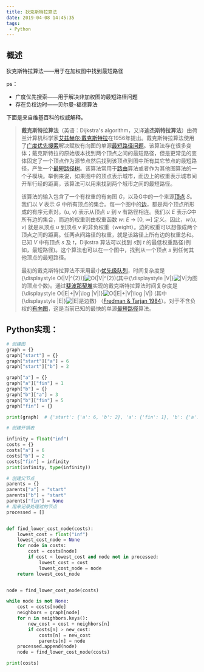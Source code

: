 ```yaml
---
title: 狄克斯特拉算法
date: 2019-04-08 14:45:35
tags:
 - Python
---
```


## 概述

狄克斯特拉算法——用于在加权图中找到最短路径

ps：

- 广度优先搜索——用于解决非加权图的最短路径问题
- 存在负权边时——贝尔曼-福德算法

<!--more-->

下面是来自维基百科的权威解释。

> **戴克斯特拉算法**（英语：Dijkstra's algorithm，又译**迪杰斯特拉算法**）由荷兰计算机科学家[艾兹赫尔·戴克斯特拉](https://zh.wikipedia.org/wiki/%E8%89%BE%E5%85%B9%E8%B5%AB%E5%B0%94%C2%B7%E6%88%B4%E5%85%8B%E6%96%AF%E7%89%B9%E6%8B%89)在1956年提出。戴克斯特拉算法使用了[广度优先搜索](https://zh.wikipedia.org/wiki/%E5%B9%BF%E5%BA%A6%E4%BC%98%E5%85%88%E6%90%9C%E7%B4%A2)解决赋权有向图的单源[最短路径问题](https://zh.wikipedia.org/wiki/%E6%9C%80%E7%9F%AD%E8%B7%AF%E5%BE%84%E9%97%AE%E9%A2%98)。该算法存在很多变体；戴克斯特拉的原始版本找到两个顶点之间的最短路径，但是更常见的变体固定了一个顶点作为源节点然后找到该顶点到图中所有其它节点的最短路径，产生一个[最短路径树](https://zh.wikipedia.org/wiki/%E6%9C%80%E7%9F%AD%E8%B7%AF%E5%BE%84%E6%A0%91)。该算法常用于[路由](https://zh.wikipedia.org/wiki/%E8%B7%AF%E7%94%B1)算法或者作为其他图算法的一个子模块。举例来说，如果图中的顶点表示城市，而边上的权重表示城市间开车行经的距离，该算法可以用来找到两个城市之间的最短路径。
>
> 该算法的输入包含了一个有权重的有向图 *G*，以及G中的一个来源[顶点](https://zh.wikipedia.org/wiki/%E9%A0%82%E9%BB%9E) *S*。我们以 *V* 表示 *G* 中所有顶点的集合。每一个图中的[边](https://zh.wikipedia.org/wiki/%E9%82%8A)，都是两个顶点所形成的有序元素对。(*u*, *v*) 表示从顶点 *u* 到 *v* 有路径相连。我们以 *E* 表示*G*中所有边的集合，而边的权重则由权重函数 *w*: *E* → [0, ∞] 定义。因此，*w*(*u*, *v*) 就是从顶点 *u* 到顶点 *v* 的非负权重（weight）。边的权重可以想像成两个顶点之间的距离。任两点间路径的权重，就是该路径上所有边的权重总和。已知 *V* 中有顶点 *s* 及 *t*，Dijkstra 算法可以找到 *s*到 *t* 的最低权重路径(例如，最短路径)。这个算法也可以在一个图中，找到从一个顶点 *s* 到任何其他顶点的最短路径。
>
> 最初的戴克斯特拉算法不采用最小[优先级队列](https://zh.wikipedia.org/wiki/%E4%BC%98%E5%85%88%E7%BA%A7%E9%98%9F%E5%88%97)，时间复杂度是{\displaystyle O(|V|^{2})}![O(|V|^{2})](https://wikimedia.org/api/rest_v1/media/math/render/svg/e1e99764e23be92b694aef042c6460ff921357e3)(其中{\displaystyle |V|}![|V|](https://wikimedia.org/api/rest_v1/media/math/render/svg/9ddcffc28643ac01a14dd0fb32c3157859e365a7)为图的顶点个数)。通过[斐波那契堆](https://zh.wikipedia.org/wiki/%E6%96%90%E6%B3%A2%E9%82%A3%E5%A5%91%E5%A0%86)实现的戴克斯特拉算法时间复杂度是{\displaystyle O(|E|+|V|\log |V|)}![O(|E|+|V|\log |V|)](https://wikimedia.org/api/rest_v1/media/math/render/svg/4fcb7644781d08e9e958d4a430a3107da04bf1b3) (其中{\displaystyle |E|}![|E|](https://wikimedia.org/api/rest_v1/media/math/render/svg/d8c2b9637808cf805d411190b4ae017dbd4ef8d8)是边数) （[Fredman & Tarjan 1984](https://zh.wikipedia.org/wiki/%E6%88%B4%E5%85%8B%E6%96%AF%E7%89%B9%E6%8B%89%E7%AE%97%E6%B3%95#CITEREFFredmanTarjan1984)）。对于不含负权的[有向图](https://zh.wikipedia.org/wiki/%E6%9C%89%E5%90%91%E5%9B%BE)，这是当前已知的最快的单源[最短路径](https://zh.wikipedia.org/wiki/%E6%9C%80%E7%9F%AD%E8%B7%AF%E5%BE%84)算法。



## Python实现：

``````python
# 创建图
graph = {}
graph["start"] = {}
graph["start"]["a"] = 6
graph["start"]["b"] = 2

graph["a"] = {}
graph["a"]["fin"] = 1
graph["b"] = {}
graph["b"]["a"] = 3
graph["b"]["fin"] = 5
graph["fin"] = {}

print(graph)  # {'start': {'a': 6, 'b': 2}, 'a': {'fin': 1}, 'b': {'a': 3, 'fin': 5}, 'fin': {}}

# 创建开销表

infinity = float("inf")
costs = {}
costs["a"] = 6
costs["b"] = 2
costs["fin"] = infinity
print(infinity, type(infinity))

# 创建父节点
parents = {}
parents["a"] = "start"
parents["b"] = "start"
parents["fin"] = None
# 用来记录处理过的节点
processed = []


def find_lower_cost_node(costs):
    lowest_cost = float("inf")
    lowest_cost_node = None
    for node in costs:
        cost = costs[node]
        if cost < lowest_cost and node not in processed:
            lowest_cost = cost
            lowest_cost_node = node
    return lowest_cost_node


node = find_lower_cost_node(costs)

while node is not None:
    cost = costs[node]
    neighbors = graph[node]
    for n in neighbors.keys():
        new_cost = cost + neighbors[n]
        if costs[n] > new_cost:
            costs[n] = new_cost
            parents[n] = node
    processed.append(node)
    node = find_lower_cost_node(costs)

print(costs)
``````





